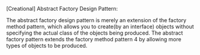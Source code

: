 [Creational] Abstract Factory Design Pattern:

The abstract factory design pattern is merely an extension of the factory method pattern, 
which allows you to create(by an interface) objects without specifying the actual class of the 
objects being produced. The abstract factory pattern extends the factory method pattern 
4 by allowing more types of objects to be produced.